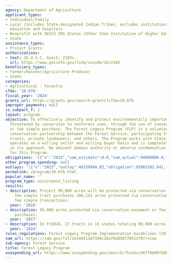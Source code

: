 ```yaml
---
agency: Department of Agriculture
applicant_types:
- Individual/Family
- Local (includes State-designated Indian Tribes, excludes institutions of higher
  education and hospitals
- Nonprofit with 501C3 IRS Status (Other than Institution of Higher Education)
- State
assistance_types:
- Project Grants
authorizations:
- text: 16 U.S.C. &sect; 2103c.
  url: https://www.govinfo.gov/link/uscode/16/2103
beneficiary_types:
- Farmer/Rancher/Agriculture Producer
- State
categories:
- Agricultural - Forestry
cfda: '10.676'
fiscal_year: '2024'
grants_url: https://grants.gov/search-grants?cfda=10.676
improper_payments: null
is_subpart_f: 1
layout: program
objective: To effectively identify and protect environmentally important forest areas
  threatened by conversion to nonforest uses, through the use of conservation easements
  or fee simple purchase. The Forest Legacy Program (FLP) is a voluntary private land
  conservation partnership between the Forest Service, participating States, land
  trusts, private landowners, and others. The Program works with State partners and
  operates on a willing seller and willing buyer basis and is completely nonregulatory
  in its approach. No eminent domain authority or adverse condemnation is authorized
  for this Program.
obligations: '[{"x":"2023","sam_estimate":0.0,"sam_actual":94000000.0,"usa_spending_actual":75393131.29},{"x":"2024","sam_estimate":0.0,"sam_actual":68448275.0,"usa_spending_actual":53762829.53},{"x":"2025","sam_estimate":0.0,"sam_actual":94000000.0,"usa_spending_actual":11539333.15}]'
other_program_spending: null
outlays: '[{"x":"2023","outlay":46159948.82,"obligation":92065282.64},{"x":"2024","outlay":17758333.26,"obligation":63286500.0},{"x":"2025","outlay":3630000.0,"obligation":20520500.0}]'
permalink: /program/10.676.html
popular_name: ''
program_type: assistance_listing
results:
- description: Project 90,000 acres will be protected via conservation easement or
    fee simple tract purchases 106,143 acres protected via conservation easement or
    fee simple transactions.
  year: '2016'
- description: 95,000 acres protected via conservation easement or fee simple track
    purchases.
  year: '2017'
- description: In FY2024, 27 tracts in 15 states totaling 89,989 acres were completed.
  year: '2024'
rules_regulations: Forest Legacy Program Implementation Guidelines (2019)
sam_url: https://sam.gov/fal/2e14d211673d4c28a76dd58f70513707/view
sub-agency: Forest Service
title: Forest Legacy Program
usaspending_url: https://www.usaspending.gov/search/?hash=cb67f6b00fdd890c6e8864575fbc2ffb
---
```


